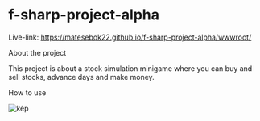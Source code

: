 # f-sharp-project-alpha

Live-link: https://matesebok22.github.io/f-sharp-project-alpha/wwwroot/

About the project

This project is about a stock simulation minigame where you can buy and sell stocks, advance days and make money.

How to use

![kép](https://github.com/user-attachments/assets/275617fc-a257-4f52-812c-4cf458db0912)
